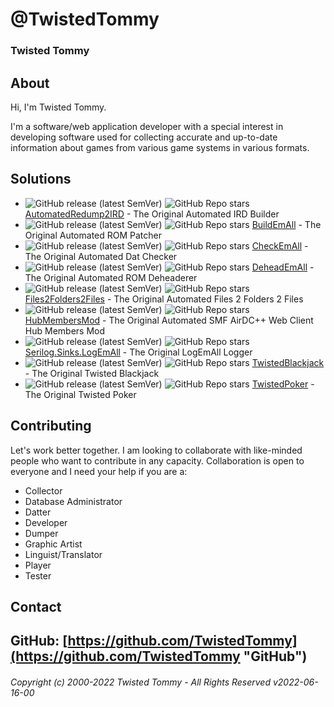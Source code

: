 # @TwistedTommy
### Twisted Tommy
## About
Hi, I'm Twisted Tommy.  
  
I'm a software/web application developer with a special interest in developing software used for collecting accurate and up-to-date information about games from various game systems in various formats.  
## Solutions
- ![GitHub release (latest SemVer)](https://img.shields.io/github/v/release/TwistedTommy/AutomatedRedump2IRD) ![GitHub Repo stars](https://img.shields.io/github/stars/TwistedTommy/AutomatedRedump2IRD) [AutomatedRedump2IRD](https://github.com/TwistedTommy/AutomatedRedump2IRD "AutomatedRedump2IRD") - The Original Automated IRD Builder
- ![GitHub release (latest SemVer)](https://img.shields.io/github/v/release/TwistedTommy/BuildEmAll) ![GitHub Repo stars](https://img.shields.io/github/stars/TwistedTommy/BuildEmAll) [BuildEmAll](https://github.com/TwistedTommy/BuildEmAll "BuildEmAll") - The Original Automated ROM Patcher
- ![GitHub release (latest SemVer)](https://img.shields.io/github/v/release/TwistedTommy/CheckEmAll) ![GitHub Repo stars](https://img.shields.io/github/stars/TwistedTommy/CheckEmAll) [CheckEmAll](https://github.com/TwistedTommy/CheckEmAll "CheckEmAll") - The Original Automated Dat Checker
- ![GitHub release (latest SemVer)](https://img.shields.io/github/v/release/TwistedTommy/DeheadEmAll) ![GitHub Repo stars](https://img.shields.io/github/stars/TwistedTommy/DeheadEmAll) [DeheadEmAll](https://github.com/TwistedTommy/DeheadEmAll "DeheadEmAll") - The Original Automated ROM Deheaderer
- ![GitHub release (latest SemVer)](https://img.shields.io/github/v/release/TwistedTommy/Files2Folders2Files) ![GitHub Repo stars](https://img.shields.io/github/stars/TwistedTommy/Files2Folders2Files) [Files2Folders2Files](https://github.com/TwistedTommy/Files2Folders2Files "Files2Folders2Files") - The Original Automated Files 2 Folders 2 Files
- ![GitHub release (latest SemVer)](https://img.shields.io/github/v/release/TwistedTommy/HubMembersMod) ![GitHub Repo stars](https://img.shields.io/github/stars/TwistedTommy/HubMembersMod) [HubMembersMod](https://github.com/TwistedTommy/HubMembersMod "HubMembersMod") - The Original Automated SMF AirDC++ Web Client Hub Members Mod
- ![GitHub release (latest SemVer)](https://img.shields.io/github/v/release/TwistedTommy/Serilog.Sinks.LogEmAll) ![GitHub Repo stars](https://img.shields.io/github/stars/TwistedTommy/Serilog.Sinks.LogEmAll) [Serilog.Sinks.LogEmAll](https://github.com/TwistedTommy/Serilog.Sinks.LogEmAll "Serilog.Sinks.LogEmAll") - The Original LogEmAll Logger
- ![GitHub release (latest SemVer)](https://img.shields.io/github/v/release/TwistedTommy/TwistedBlackjack) ![GitHub Repo stars](https://img.shields.io/github/stars/TwistedTommy/TwistedBlackjack) [TwistedBlackjack](https://github.com/TwistedTommy/TwistedBlackjack "TwistedBlackjack") - The Original Twisted Blackjack
- ![GitHub release (latest SemVer)](https://img.shields.io/github/v/release/TwistedTommy/TwistedPoker) ![GitHub Repo stars](https://img.shields.io/github/stars/TwistedTommy/TwistedPoker) [TwistedPoker](https://github.com/TwistedTommy/TwistedPoker "TwistedPoker") - The Original Twisted Poker
## Contributing
Let's work better together. I am looking to collaborate with like-minded people who want to contribute in any capacity. Collaboration is open to everyone and I need your help if you are a:  
- Collector
- Database Administrator
- Datter
- Developer
- Dumper
- Graphic Artist
- Linguist/Translator
- Player
- Tester
## Contact
GitHub: [https://github.com/TwistedTommy](https://github.com/TwistedTommy "GitHub")  
---
###### Copyright (c) 2000-2022 Twisted Tommy - All Rights Reserved v2022-06-16-00

<!---
TwistedTommy/TwistedTommy is a ✨ special ✨ repository because its `README.md` (this file) appears on your GitHub profile.
You can click the Preview link to take a look at your changes.
--->
